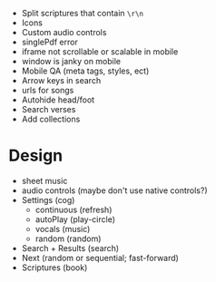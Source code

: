 + Split scriptures that contain `\r\n`
+ Icons
+ Custom audio controls
+ singlePdf error
+ iframe not scrollable or scalable in mobile
+ window is janky on mobile
+ Mobile QA (meta tags, styles, ect)
+ Arrow keys in search
+ urls for songs
+ Autohide head/foot
+ Search verses
+ Add collections


# Design

+ sheet music
+ audio controls (maybe don't use native controls?)
+ Settings (cog)
  + continuous (refresh)
  + autoPlay (play-circle)
  + vocals (music)
  + random (random)
+ Search + Results (search)
+ Next (random or sequential; fast-forward)
+ Scriptures (book)
